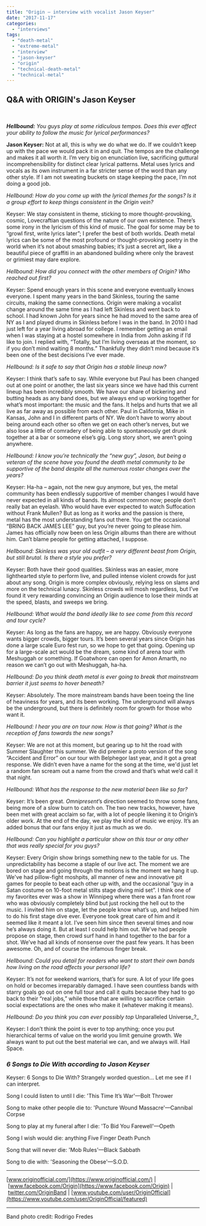 ```yaml
---
title: "Origin – interview with vocalist Jason Keyser"
date: "2017-11-17"
categories: 
  - "interviews"
tags: 
  - "death-metal"
  - "extreme-metal"
  - "interview"
  - "jason-keyser"
  - "origin"
  - "technical-death-metal"
  - "technical-metal"
---
```


## Q&A with ORIGIN's Jason Keyser

 

_**Hellbound:** You guys play at some ridiculous tempos. Does this ever affect your ability to follow the music for lyrical performances?_

**Jason Keyser:** Not at all, this is why we do what we do. If we couldn’t keep up with the pace we would pack it in and quit. The tempos are the challenge and makes it all worth it. I’m very big on enunciation live, sacrificing guttural incomprehensibility for distinct clear lyrical patterns. Metal uses lyrics and vocals as its own instrument in a far stricter sense of the word than any other style. If I am not sweating buckets on stage keeping the pace, I’m not doing a good job.

_Hellbound: How do you come up with the lyrical themes for the songs? Is it a group effort to keep things consistent in the Origin vein?_

Keyser: We stay consistent in theme, sticking to more thought-provoking, cosmic, Lovecraftian questions of the nature of our own existence. There’s some irony in the lyricism of this kind of music. The goal for some may be to “growl first, write lyrics later”; I prefer the best of both worlds. Death metal lyrics can be some of the most profound or thought-provoking poetry in the world when it’s not about smashing babies; it’s just a secret art, like a beautiful piece of graffiti in an abandoned building where only the bravest or grimiest may dare explore.

_Hellbound: How did you connect with the other members of Origin? Who reached out first?_

Keyser: Spend enough years in this scene and everyone eventually knows everyone. I spent many years in the band Skinless, touring the same circuits, making the same connections. Origin were making a vocalist change around the same time as I had left Skinless and went back to school. I had known John for years since he had moved to the same area of NY as I and played drums in Skinless before I was in the band. In 2010 I had just left for a year living abroad for college. I remember getting an email when I was staying at a hostel somewhere in India from John asking if I’d like to join. I replied with, “Totally, but I’m living overseas at the moment, so if you don’t mind waiting 8 months.” Thankfully they didn’t mind because it’s been one of the best decisions I’ve ever made.

_Hellbound: Is it safe to say that Origin has a stable lineup now?_

Keyser: I think that’s safe to say. While everyone but Paul has been changed out at one point or another, the last six years since we have had this current lineup has been incredibly smooth. We have our share of bickering and butting heads as any band does, but we always end up working together for what’s most important: the music and the fans. It helps and hurts that we all live as far away as possible from each other. Paul in California, Mike in Kansas, John and I in different parts of NY. We don’t have to worry about being around each other so often we get on each other’s nerves, but we also lose a little of comradery of being able to spontaneously get drunk together at a bar or someone else’s gig. Long story short, we aren’t going anywhere.

_Hellbound: I know you’re technically the “new guy”, Jason, but being a veteran of the scene have you found the death metal community to be supportive of the band despite all the numerous roster changes over the years?_

Keyser: Ha-ha – again, not the new guy anymore, but yes, the metal community has been endlessly supportive of member changes I would have never expected in all kinds of bands. Its almost common now; people don’t really bat an eyelash. Who would have ever expected to watch Suffocation without Frank Mullen? But as long as it works and the passion is there, metal has the most understanding fans out there. You get the occasional “BRING BACK JAMES LEE” guy, but you’re never going to please him. James has officially now been on less Origin albums than there are without him. Can’t blame people for getting attached, I suppose.

_Hellbound: Skinless was your old outfit – a very different beast from Origin, but still brutal. Is there a style you prefer?_

Keyser: Both have their good qualities. Skinless was an easier, more lighthearted style to perform live, and pulled intense violent crowds for just about any song. Origin is more complex obviously, relying less on slams and more on the technical lunacy. Skinless crowds will mosh regardless, but I’ve found it very rewarding convincing an Origin audience to lose their minds at the speed, blasts, and sweeps we bring.

_Hellbound: What would the band ideally like to see come from this record and tour cycle?_

Keyser: As long as the fans are happy, we are happy. Obviously everyone wants bigger crowds, bigger tours. It’s been several years since Origin has done a large scale Euro fest run, so we hope to get that going. Opening up for a large-scale act would be the dream, some kind of arena tour with Meshuggah or something. If Goatwhore can open for Amon Amarth, no reason we can’t go out with Meshuggah, ha-ha.

_Hellbound: Do you think death metal is ever going to break that mainstream barrier it just seems to hover beneath?_

Keyser: Absolutely. The more mainstream bands have been toeing the line of heaviness for years, and its been working. The underground will always be the underground, but there is definitely room for growth for those who want it.

_Hellbound: I hear you are on tour now. How is that going? What is the reception of fans towards the new songs?_

Keyser: We are not at this moment, but gearing up to hit the road with Summer Slaughter this summer. We did premier a proto version of the song “Accident and Error” on our tour with Belphegor last year, and it got a great response. We didn’t even have a name for the song at the time, we'd just let a random fan scream out a name from the crowd and that’s what we’d call it that night.

_Hellbound: What has the response to the new material been like so far?_

Keyser: It’s been great. _Omnipresent_’s direction seemed to throw some fans, being more of a slow burn to catch on. The two new tracks, however, have been met with great acclaim so far, with a lot of people likening it to Origin’s older work. At the end of the day, we play the kind of music we enjoy. It’s an added bonus that our fans enjoy it just as much as we do.

_Hellbound: Can you highlight a particular show on this tour or any other that was really special for you guys?_

Keyser: Every Origin show brings something new to the table for us. The unpredictability has become a staple of our live act. The moment we are bored on stage and going through the motions is the moment we hang it up. We've had pillow-fight moshpits, all manner of new and innovative pit games for people to beat each other up with, and the occasional “guy in a Satan costume on 10-foot metal stilts stage diving mid set”. I think one of my favorites ever was a show in Winnipeg where there was a fan front row who was obviously completely blind but just rocking the hell out to the music. I invited him on stage, let the people know what’s up, and helped him to do his first stage dive ever. Everyone took great care of him and it seemed like it meant a lot. I’ve seen him since then several times and now he’s always doing it. But at least I could help him out. We’ve had people propose on stage, then crowd surf hand in hand together to the bar for a shot. We’ve had all kinds of nonsense over the past few years. It has been awesome. Oh, and of course the infamous finger break.

_Hellbound: Could you detail for readers who want to start their own bands how living on the road affects your personal life?_

Keyser: It’s not for weekend warriors, that’s for sure. A lot of your life goes on hold or becomes irreparably damaged. I have seen countless bands with starry goals go out on one full tour and call it quits because they had to go back to their “real jobs,” while those that are willing to sacrifice certain social expectations are the ones who make it (whatever making it means).

_Hellbound: Do you think you can ever possibly top_ Unparalleled Universe_?_

Keyser: I don’t think the point is ever to top anything; once you put hierarchical terms of value on the world you limit genuine growth. We always want to put out the best material we can, and we always will. Hail Space.

### _6 Songs to Die With according to Jason Keyser_

Keyser: 6 Songs to Die With? Strangely worded question... Let me see if I can interpret.

Song I could listen to until I die: 'This Time It’s War'—Bolt Thrower

Song to make other people die to: 'Puncture Wound Massacre'—Cannibal Corpse

Song to play at my funeral after I die: 'To Bid You Farewell'—Opeth

Song I wish would die: anything Five Finger Death Punch

Song that will never die: 'Mob Rules'—Black Sabbath

Song to die with: 'Seasoning the Obese'—S.O.D.

* * *

[www.originofficial.com/](https://www.originofficial.com/) | [www.facebook.com/Origin](https://www.facebook.com/Origin) | [twitter.com/OriginBand](https://twitter.com/OriginBand) | [www.youtube.com/user/OriginOfficial](https://www.youtube.com/user/OriginOfficial/featured)

* * *

Band photo credit: Rodrigo Fredes
